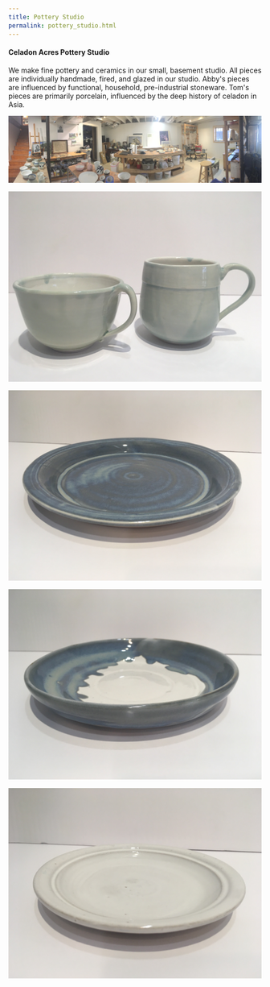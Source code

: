 ```yaml
---
title: Pottery Studio
permalink: pottery_studio.html
---
```


#### Celadon Acres Pottery Studio

We make fine pottery and ceramics in our small, basement studio. All pieces are individually
handmade, fired, and glazed in our studio. Abby's pieces are influenced by functional, household, pre-industrial
stoneware. Tom's pieces are primarily porcelain, influenced by the deep history of celadon in Asia.

![](/image/IMG_1444.JPG)

![](/image/IMG_1440.JPG)

![](/image/IMG_1441.JPG)

![](/image/IMG_1442.JPG)

![](/image/IMG_1443.JPG)
